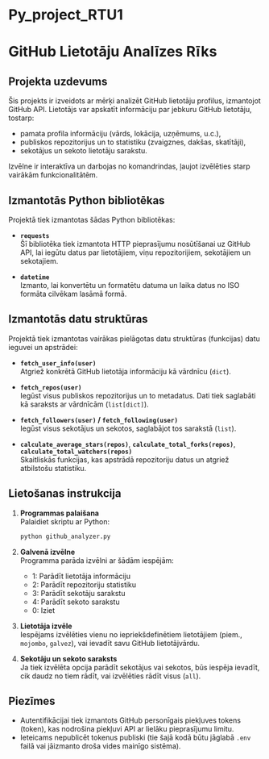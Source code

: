 # Py_project_RTU1
# GitHub Lietotāju Analīzes Rīks

## Projekta uzdevums

Šis projekts ir izveidots ar mērķi analizēt GitHub lietotāju profilus, izmantojot GitHub API. Lietotājs var apskatīt informāciju par jebkuru GitHub lietotāju, tostarp:

- pamata profila informāciju (vārds, lokācija, uzņēmums, u.c.),
- publiskos repozitorijus un to statistiku (zvaigznes, dakšas, skatītāji),
- sekotājus un sekoto lietotāju sarakstu.

Izvēlne ir interaktīva un darbojas no komandrindas, ļaujot izvēlēties starp vairākām funkcionalitātēm.

## Izmantotās Python bibliotēkas

Projektā tiek izmantotas šādas Python bibliotēkas:

- **`requests`**  
  Šī bibliotēka tiek izmantota HTTP pieprasījumu nosūtīšanai uz GitHub API, lai iegūtu datus par lietotājiem, viņu repozitorijiem, sekotājiem un sekotajiem.

- **`datetime`**  
  Izmanto, lai konvertētu un formatētu datuma un laika datus no ISO formāta cilvēkam lasāmā formā.

## Izmantotās datu struktūras

Projektā tiek izmantotas vairākas pielāgotas datu struktūras (funkcijas) datu ieguvei un apstrādei:

- **`fetch_user_info(user)`**  
  Atgriež konkrētā GitHub lietotāja informāciju kā vārdnīcu (`dict`).

- **`fetch_repos(user)`**  
  Iegūst visus publiskos repozitorijus un to metadatus. Dati tiek saglabāti kā saraksts ar vārdnīcām (`list[dict]`).

- **`fetch_followers(user)` / `fetch_following(user)`**  
  Iegūst visus sekotājus un sekotos, saglabājot tos sarakstā (`list`).

- **`calculate_average_stars(repos)`**, **`calculate_total_forks(repos)`**, **`calculate_total_watchers(repos)`**  
  Skaitliskās funkcijas, kas apstrādā repozitoriju datus un atgriež atbilstošu statistiku.

## Lietošanas instrukcija

1. **Programmas palaišana**  
   Palaidiet skriptu ar Python:  
   ```bash
   python github_analyzer.py
   ```

2. **Galvenā izvēlne**  
   Programma parāda izvēlni ar šādām iespējām:
   - 1: Parādīt lietotāja informāciju
   - 2: Parādīt repozitoriju statistiku
   - 3: Parādīt sekotāju sarakstu
   - 4: Parādīt sekoto sarakstu
   - 0: Iziet

3. **Lietotāja izvēle**  
   Iespējams izvēlēties vienu no iepriekšdefinētiem lietotājiem (piem., `mojombo`, `galvez`), vai ievadīt savu GitHub lietotājvārdu.

4. **Sekotāju un sekoto saraksts**  
   Ja tiek izvēlēta opcija parādīt sekotājus vai sekotos, būs iespēja ievadīt, cik daudz no tiem rādīt, vai izvēlēties rādīt visus (`all`).

## Piezīmes

- Autentifikācijai tiek izmantots GitHub personīgais piekļuves tokens (token), kas nodrošina piekļuvi API ar lielāku pieprasījumu limitu.
- Ieteicams nepublicēt tokenus publiski (tie šajā kodā būtu jāglabā `.env` failā vai jāizmanto droša vides mainīgo sistēma).

